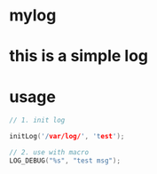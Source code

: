 # mylog
# this is a simple log

# usage
```cpp
// 1. init log

initLog('/var/log/', 'test');

// 2. use with macro
LOG_DEBUG("%s", "test msg");
```

